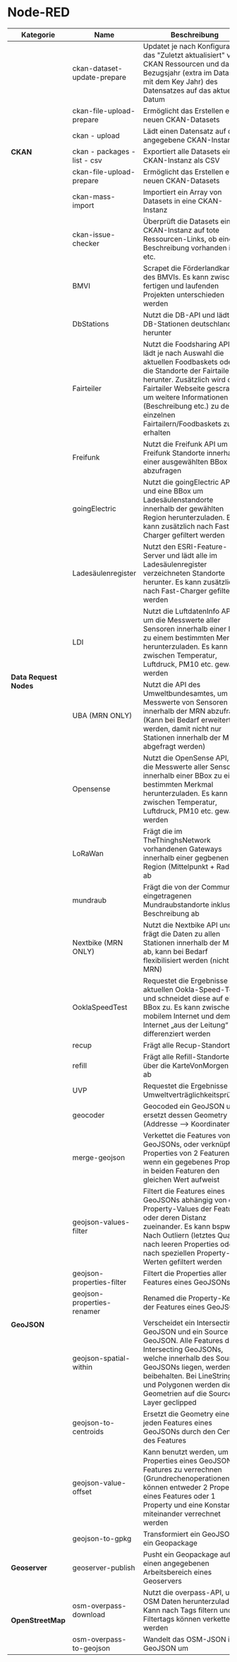 # Node-RED

<table>
   <thead>
   <tr>
      <th>Kategorie</th>
      <th>Name</th>
      <th>Beschreibung</th>
   </tr>
   </thead>
   <tbody>   
   <tr>
      <td rowspan="8"> <b>CKAN</b></td>
   </tr>
   <tr>
      <td>ckan-dataset-update-prepare</td>
      <td>Updatet je nach Konfiguration das "Zuletzt aktualisiert" von CKAN Ressourcen und das Bezugsjahr (extra im Dataset mit dem Key Jahr) des Datensatzes auf das            aktuelle Datum</td>
   </tr>
    <tr>
      <td>ckan-file-upload-prepare</td>
      <td>Ermöglicht das Erstellen eines neuen CKAN-Datasets</td>
   </tr>
   <tr>
      <td>ckan - upload</td>
      <td>Lädt einen Datensatz auf die angegebene CKAN-Instanz</td>
   </tr>
   <tr>
      <td>ckan - packages - list - csv</td>
      <td>Exportiert alle Datasets einer CKAN-Instanz als CSV</td>
   </tr>
   <tr>
      <td>ckan-file-upload-prepare</td>
      <td>Ermöglicht das Erstellen eines neuen CKAN-Datasets</td>
   </tr>
   <tr>
      <td>ckan-mass-import</td>
      <td>Importiert ein Array von Datasets in eine CKAN-Instanz</td>
   </tr>
   <tr>
      <td>ckan-issue-checker</td>
      <td>Überprüft die Datasets einer CKAN-Instanz auf tote Ressourcen-Links, ob eine Beschreibung vorhanden ist etc.</td>
   </tr>
   <tr>
      <td rowspan="17"><b>Data Request Nodes</b></td>
   </tr>
   <tr>
      <td>BMVI</td>
      <td>Scrapet die Förderlandkarte des BMVIs. Es kann zwischen fertigen und laufenden Projekten unterschieden werden</td>
   </tr>
   <tr>
      <td>DbStations</td>
      <td>Nutzt die DB-API und lädt alle DB-Stationen deutschlandweit herunter</td>
   </tr>
   <tr>
      <td>Fairteiler</td>
      <td>Nutzt die Foodsharing API und lädt je nach Auswahl die aktuellen Foodbaskets oder die Standorte der Fairtailer herunter. Zusätzlich wird die Fairtailer Webseite gescrapet um weitere Informationen (Beschreibung etc.) zu den einzelnen Fairtailern/Foodbaskets zu erhalten</td>
   </tr>
    <tr>
      <td>Freifunk</td>
      <td>Nutzt die Freifunk API um die Freifunk Standorte innerhalb einer ausgewählten BBox abzufragen</td>
   </tr>
   <tr>
      <td>goingElectric</td>
      <td>Nutzt die goingElectric API und eine BBox um Ladesäulenstandorte innerhalb der gewählten Region herunterzuladen. Es kann zusätzlich nach Fast-Charger gefiltert werden</td>
   </tr>
   <tr>
      <td>Ladesäulenregister</td>
      <td>Nutzt den ESRI-Feature-Server und lädt alle im Ladesäulenregister verzeichneten Standorte herunter. Es kann zusätzlich nach Fast-Charger gefiltert werden</td>
   </tr>
   <tr>
      <td>LDI</td>
      <td>Nutzt die LuftdatenInfo API, um die Messwerte aller Sensoren innerhalb einer BBox zu einem bestimmten Merkmal herunterzuladen. Es kann zwischen Temperatur, Luftdruck, PM10 etc. gewählt werden</td>
   </tr>
   <tr>
      <td>UBA (MRN ONLY)</td>
      <td>Nutzt die API des Umweltbundesamtes, um die Messwerte von Sensoren innerhalb der MRN abzufragen (Kann bei Bedarf erweitert werden, damit nicht nur Stationen innerhalb der MRN abgefragt werden)</td>
   </tr>
   <tr>
      <td>Opensense</td>
      <td>Nutzt die OpenSense API, um die Messwerte aller Sensoren innerhalb einer BBox zu einem bestimmten Merkmal herunterzuladen. Es kann zwischen Temperatur, Luftdruck, PM10 etc. gewählt werden</td>
   </tr>
    <tr>
      <td>LoRaWan</td>
      <td>Frägt die im TheThinghsNetwork vorhandenen Gateways innerhalb einer gegbenen Region (Mittelpunkt + Radius) ab</td>
   </tr>
   <tr>
      <td>mundraub</td>
      <td>Frägt die von der Community eingetragenen Mundraubstandorte inklusive Beschreibung ab</td>
   </tr>
   <tr>
      <td>Nextbike (MRN ONLY)</td>
      <td>Nutzt die Nextbike API und frägt die Daten zu allen Stationen innerhalb der MRN ab, kann bei Bedarf flexibilisiert werden (nicht nur MRN)</td>
   </tr>
   <tr>
      <td>OoklaSpeedTest</td>
      <td>Requestet die Ergebnisse des aktuellen Ookla-Speed-Test und schneidet diese auf eine BBox zu. Es kann zwischen mobilem Internet und dem Internet „aus der     Leitung“ differenziert werden</td>
   </tr>
   <tr>
      <td>recup</td>
      <td>Frägt alle Recup-Standorte ab</td>
   </tr>
   <tr>
      <td>refill</td>
      <td>Frägt alle Refill-Standorte über die KarteVonMorgen API ab</td>
   </tr>
    <tr>
      <td>UVP</td>
      <td>Requestet die Ergebnisse der Umweltverträglichkeitsprüfung</td>
   </tr>
    <tr>
      <td rowspan="10"><b>GeoJSON</b></td>
   </tr>
   <tr>
    <td>geocoder</td>
    <td>Geocoded ein GeoJSON und ersetzt dessen Geometry (Addresse --> Koordinaten)</td>
    </tr>
    <tr>
        <td>merge-geojson</td>
        <td>Verkettet die Features von 2 GeoJSONs, oder verknüpft die Properties von 2 Featuren, wenn ein gegebenes Property in beiden Featuren den gleichen Wert aufweist</td>
     </tr>
     <tr>
        <td>geojson-values-filter</td>
        <td>Filtert die Features eines GeoJSONs abhängig von den Property-Values der Features oder deren Distanz zueinander. Es kann bspw. Nach Outliern (letztes Quantil), nach leeren Properties oder nach speziellen Property-Werten gefiltert werden </td>
     </tr>
     <tr>
        <td>geojson-properties-filter</td>
        <td>Filtert die Properties aller Features eines GeoJSONs</td>
     </tr>
     <tr>
        <td>geojson-properties-renamer</td>
        <td>Renamed die Property-Keys der Features eines GeoJSONs</td>
     </tr>
     <tr>
        <td>geojson-spatial-within</td>
        <td>Verscheidet ein Intersecting GeoJSON und ein Source GeoJSON. Alle Features des Intersecting GeoJSONs, welche innerhalb des Source GeoJSONs liegen, werden beibehalten. Bei LineStrings und Polygonen werden die Geometrien auf die Source Layer geclipped</td>
     </tr>
     <tr>
        <td>geojson-to-centroids</td>
        <td>Ersetzt die Geometry eines jeden Features eines GeoJSONs durch den Centroid des Features</td>
     </tr>
     <tr>
        <td>geojson-value-offset</td>
        <td>Kann benutzt werden, um die Properties eines GeoJSON-Features zu verrechnen (Grundrechenoperationen). Es können entweder 2 Properties eines Features oder 1 Property und eine Konstante miteinander verrechnet werden</td>
     </tr>
     <tr>
        <td>geojson-to-gpkg</td>
        <td>Transformiert ein GeoJSON in ein Geopackage</td>
     </tr>
     <tr>
        <td><b>Geoserver</b></td>
        <td>geoserver-publish</td>
        <td>Pusht ein Geopackage auf einen angegebenen Arbeitsbereich eines Geoservers</td>
     </tr>
     <tr>
        <td rowspan="3"><b>OpenStreetMap </b></td>
     </tr>
     <tr>
        <td>osm-overpass-download</td>
        <td>Nutzt die overpass-API, um OSM Daten herunterzuladen. Kann nach Tags filtern und Filtertags können verkettet werden </td>
     </tr>
     <tr>
        <td>osm-overpass-to-geojson</td>
        <td>Wandelt das OSM-JSON in ein GeoJSON um</td>
     </tr>
   </tbody>
</table>


